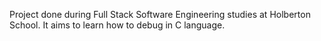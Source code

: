 Project done during Full Stack Software Engineering studies at Holberton School. It aims to learn how to debug in C language.
